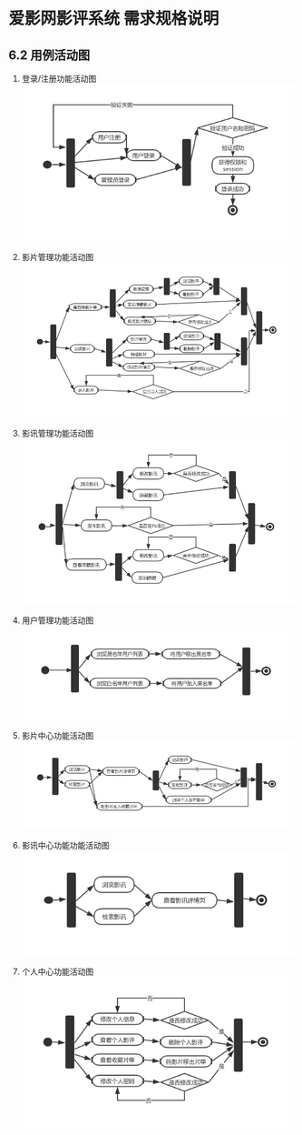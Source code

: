# 爱影网影评系统 需求规格说明

## 6.2 用例活动图

1. 登录/注册功能活动图
![登录/注册功能活动图](../image/loginactivity.png)

2. 影片管理功能活动图
![影片管理功能活动图](../image/movieadminactivity.png)

3. 影讯管理功能活动图
![影讯管理功能活动图](../image/newsadminactivity.png)

4. 用户管理功能活动图
![影讯管理功能活动图](../image/useradmin.png)

5. 影片中心功能活动图
![影讯管理功能活动图](../image/movieuseractivity.png)

6. 影讯中心功能功能活动图
![影讯管理功能活动图](../image/newsuseractivity.png)

7. 个人中心功能活动图
![影讯管理功能活动图](../image/usercenter.png)

